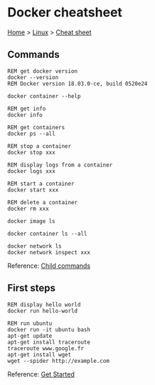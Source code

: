 # Docker cheatsheet

[Home](../readme.md) > [Linux](./linux.md) > [Cheat sheet](./cheatsheet.md)

## Commands

```dos
REM get docker version
docker --version
REM Docker version 18.03.0-ce, build 0520e24
```

```dos
docker container --help
```

```dos
REM get info
docker info
```

```dos
REM get containers
docker ps --all
```

```dos
REM stop a container
docker stop xxx
```

```dos
REM display logs from a container
docker logs xxx
```

```dos
REM start a container
docker start xxx
```

```dos
REM delete a container
docker rm xxx
```

```dos
docker image ls
```

```dos
docker container ls --all
```

```dos
docker network ls
docker network inspect xxx
```

Reference: [Child commands](https://docs.docker.com/engine/reference/commandline/docker/#child-commands)

## First steps

```dos
REM display hello world
docker run hello-world
```

```dos
REM run ubuntu
docker run -it ubuntu bash
apt-get update
apt-get install traceroute
traceroute www.google.fr
apt-get install wget
wget --spider http://example.com
```

Reference: [Get Started](https://docs.docker.com/get-started/)
